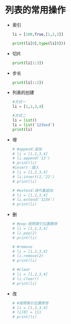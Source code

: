 # 列表的常用操作

+ 索引

  ```python
  li = [100,True,[1,2,3]]
  
  print(li[0],type(li[0]))
  ```

+ 切片

  ```python
  print(li[1:3])
  ```

+ 步长

  ```python
  print(li[::2])
  ```

+ 列表的创建

  ```python
  #方式一
  li = [1,2,3,4]
  
  #方式二
  li = list()
  li = list('123asd')
  print(li)
  ```

+ 增

  ```python
  # #append:追加
  # li = [1,2,3,4]
  # li.append('13')
  # print(li)
  #insert：插入
  # li = [1,2,3,4]
  # li.insert(1,'22')
  # print(li)
  
  # #extend:迭代着追加
  # li = [1,2,3,4]
  # li.extend('1234')
  # print(li)
  ```

+ 删

  ```python
  # #pop:按照索引位置删除
  # li = [1,2,3,4]
  # li.pop(2)
  # print(li)
  
  # #remove
  # li = [1,2,3,4]
  # li.remove(2)
  # print(li)
  
  # #clear
  # li = [1,2,3,4]
  # li.clear()
  # print(li)
  ```

+ 改

  ```python
  # #按照索引位置修改
  # li = [1,2,3,4]
  # li[0] = 111
  # print(li)
  ```

  